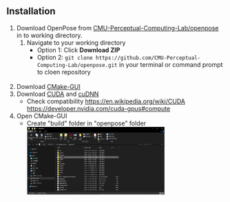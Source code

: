 ## Installation
1. Download OpenPose from [CMU-Perceptual-Computing-Lab/openpose](https://github.com/CMU-Perceptual-Computing-Lab/openpose) in to working directory.
   1. Navigate to your working directory
      - Option 1: Click **Download ZIP**
      - Option 2: `git clone https://github.com/CMU-Perceptual-Computing-Lab/openpose.git` in your terminal or command prompt to cloen repository
      <img src =""/>
3. Download [CMake-GUI](https://cmake.org/download/)
4. Download [CUDA](https://developer.nvidia.com/cuda-toolkit-archive) and [cuDNN](https://developer.nvidia.com/rdp/cudnn-archive)
   - Check compatibility
     https://en.wikipedia.org/wiki/CUDA
     https://developer.nvidia.com/cuda-gpus#compute
5. Open CMake-GUI
   - Create "build" folder in "openpose" folder
     <br>
     <img src="https://github.com/ggamangpro101/openpose-source-demo/blob/master/installation/png/create_build_folder.png" width=70% height=70% />
